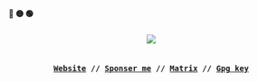 <!-- Macos like icons -->
 <p align="left"><b><pwn>🔴 🟡 🟢</pwn></b></p>
 <p>
 <h3 align="center">

<img src="https://readme-typing-svg.demolab.com/?lines=$+Hey,+pwnwriter+here+:)&font=Fira%20Code&center=true&width=440&height=45&color=f75c7e&vCenter=true&pause=10&size=22" />
<br>
</br>

<sub><samp><a href="https://pwnwriter.xyz">Website</a> // <a href="https://ko-fi.com/pwnwriter">Sponser me</a> // <a href="https://matrix.to/#/@pwnwriter:matrix.org">Matrix</a> // <a href="https://gpg.pwnwriter.xyz">Gpg key</samp></sub> 

<br/>




<!-- Social icons
<p align="center">
  <a href="https://twitter.com/pwnwriter"><img width="26px" alt="twitter" title="twitter" src="https://github.com/pwnwriter/files/raw/main/pwnwriter/social-icons/twitter.png"/></a>
  &#8287;&#8287;&#8287;&#8287;&#8287;
  <a href="mailto:hey@pwnwriter.xyz"><img width="26px" alt="mail" title="mail" src="https://github.com/pwnwriter/files/raw/main/pwnwriter/social-icons/mail.png"/></a>
  &#8287;&#8287;&#8287;&#8287;&#8287;
   <a href="https://ko-fi.com/pwnwriter"><img width="26px" alt="ko-fi" title="ko-fi" src="https://github.com/pwnwriter/files/raw/main/pwnwriter/social-icons/ko-fi.png"></a>
  &#8287;&#8287;&#8287;&#8287;&#8287;
  </p>
  </h6>
  </p> 
  
<!--

 <h1 align="right">

![spotify-github-profile](https://spotify-github-profile.vercel.app/api/view.svg?uid=31lathjfpaw63lxwowdawllpmdri&redirect=true][https://spotify-github-profile.vercel.app/api/view.svg?uid=31lathjfpaw63lxwowdawllpmdri&cover_image=true&theme=novatorem&show_offline=false&background_color=121212&interchange=false&bar_color=ff00ff&bar_color_cover=false)

</h1>
  

  
<details><summary>bruh ☄️</summary>
 
```rust
struct Pwnwriter;

impl Pwnwriter {
    fn whoami() -> &'static str {
        "I'm Pwnwriter, a hacker who enjoys building blazingly fast tools."
    }
}

impl Philosopher for Pwnwriter {
    fn philosophy() -> &'static str {
        "K1SS: Keep It Simple and Stupid."
    }
}

impl Developer for Pwnwriter {
    fn code() -> &'static str {
        r#"I build _blazingly fast_ tools for cyber security.
           Everything I make becomes beautiful.

           Languages - Rust, C, Lua, Bash, Golang, Assembly/WebAssembly.
           Technologies - Actix, Yew, POSIX.
        "#
    }
}

impl Hacker for Pwnwriter {
    fn hack() -> &'static str {
        r#"I love to hack things to make them secure.
           Apart from that, I code for opensource !

        "#
    }
}

```

</details>

--->
